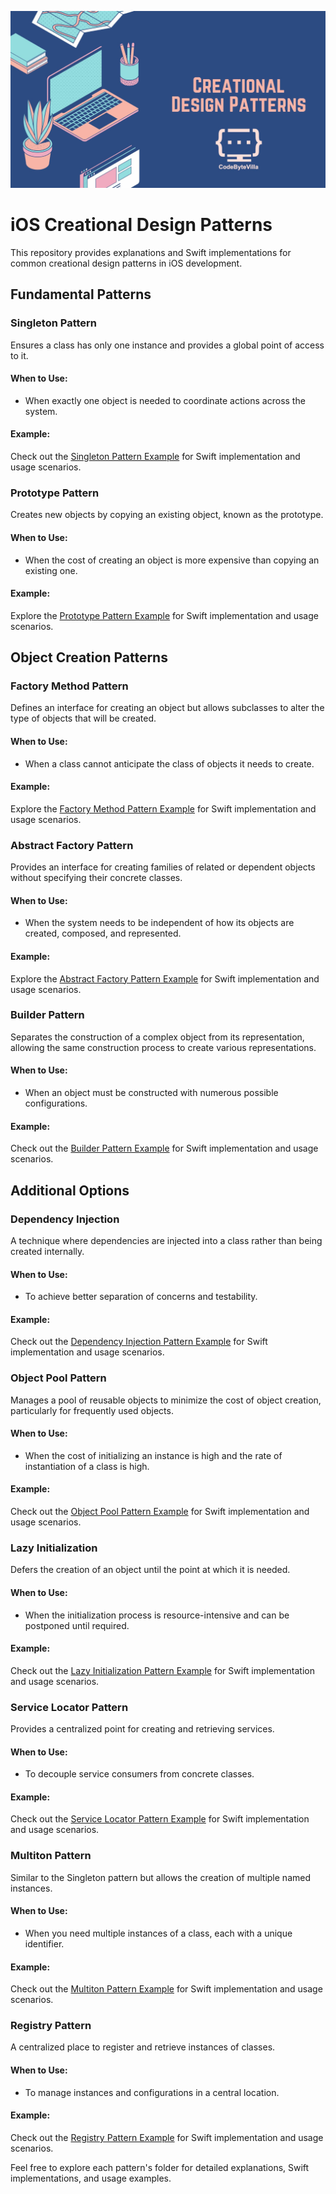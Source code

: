 ![iOS Creational Design Patterns](CreationalPatterns.jpeg)
# iOS Creational Design Patterns

This repository provides explanations and Swift implementations for common creational design patterns in iOS development.

## Fundamental Patterns

### Singleton Pattern
Ensures a class has only one instance and provides a global point of access to it.

#### When to Use:
- When exactly one object is needed to coordinate actions across the system.

#### Example:
Check out the [Singleton Pattern Example](./01-Singleton/README.md) for Swift implementation and usage scenarios.


### Prototype Pattern
Creates new objects by copying an existing object, known as the prototype.

#### When to Use:
- When the cost of creating an object is more expensive than copying an existing one.

#### Example:
Explore the [Prototype Pattern Example](./02-Prototype/README.md) for Swift implementation and usage scenarios.


## Object Creation Patterns

### Factory Method Pattern
Defines an interface for creating an object but allows subclasses to alter the type of objects that will be created.

#### When to Use:
- When a class cannot anticipate the class of objects it needs to create.

#### Example:
Explore the [Factory Method Pattern Example](./03-FactoryMethod/README.md) for Swift implementation and usage scenarios.


### Abstract Factory Pattern
Provides an interface for creating families of related or dependent objects without specifying their concrete classes.

#### When to Use:
- When the system needs to be independent of how its objects are created, composed, and represented.

#### Example:
Explore the [Abstract Factory Pattern Example](./04-AbstractFactory/README.md) for Swift implementation and usage scenarios.


### Builder Pattern
Separates the construction of a complex object from its representation, allowing the same construction process to create various representations.

#### When to Use:
- When an object must be constructed with numerous possible configurations.

#### Example:
Check out the [Builder Pattern Example](./05-Builder/README.md) for Swift implementation and usage scenarios.


## Additional Options

### Dependency Injection
A technique where dependencies are injected into a class rather than being created internally.

#### When to Use:
- To achieve better separation of concerns and testability.

#### Example:
Check out the [Dependency Injection Pattern Example](./06-DependencyInjection/README.md) for Swift implementation and usage scenarios.


### Object Pool Pattern
Manages a pool of reusable objects to minimize the cost of object creation, particularly for frequently used objects.

#### When to Use:
- When the cost of initializing an instance is high and the rate of instantiation of a class is high.

#### Example:
Check out the [Object Pool Pattern Example](./07-ObjectPool/README.md) for Swift implementation and usage scenarios.


### Lazy Initialization
Defers the creation of an object until the point at which it is needed.

#### When to Use:
- When the initialization process is resource-intensive and can be postponed until required.

#### Example:
Check out the [Lazy Initialization Pattern Example](./08-LazyInitialization/README.md) for Swift implementation and usage scenarios.


### Service Locator Pattern
Provides a centralized point for creating and retrieving services.

#### When to Use:
- To decouple service consumers from concrete classes.

#### Example:
Check out the [Service Locator Pattern Example](./09-ServiceLocator/README.md) for Swift implementation and usage scenarios.

### Multiton Pattern
Similar to the Singleton pattern but allows the creation of multiple named instances.

#### When to Use:
- When you need multiple instances of a class, each with a unique identifier.

#### Example:
Check out the [Multiton Pattern Example](./10-Multition/README.md) for Swift implementation and usage scenarios.


### Registry Pattern
A centralized place to register and retrieve instances of classes.

#### When to Use:
- To manage instances and configurations in a central location.

#### Example:
Check out the [Registry Pattern Example](./11-Registry/README.md) for Swift implementation and usage scenarios.

Feel free to explore each pattern's folder for detailed explanations, Swift implementations, and usage examples.
